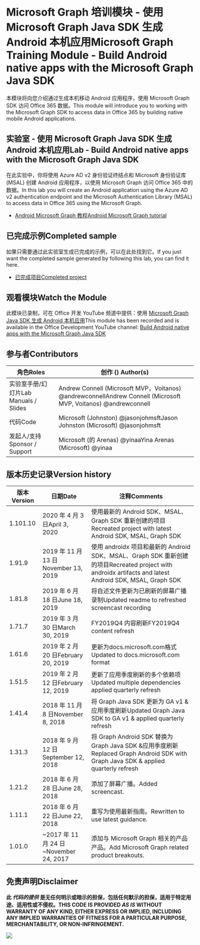 # <a name="microsoft-graph-training-module---build-android-native-apps-with-the-microsoft-graph-java-sdk"></a><span data-ttu-id="40839-101">Microsoft Graph 培训模块 - 使用 Microsoft Graph Java SDK 生成 Android 本机应用</span><span class="sxs-lookup"><span data-stu-id="40839-101">Microsoft Graph Training Module - Build Android native apps with the Microsoft Graph Java SDK</span></span>

<span data-ttu-id="40839-102">本模块将向您介绍通过生成本机移动 Android 应用程序，使用 Microsoft Graph SDK 访问 Office 365 数据。</span><span class="sxs-lookup"><span data-stu-id="40839-102">This module will introduce you to working with the Microsoft Graph SDK to access data in Office 365 by building native mobile Android applications.</span></span>

## <a name="lab---build-android-native-apps-with-the-microsoft-graph-java-sdk"></a><span data-ttu-id="40839-103">实验室 - 使用 Microsoft Graph Java SDK 生成 Android 本机应用</span><span class="sxs-lookup"><span data-stu-id="40839-103">Lab - Build Android native apps with the Microsoft Graph Java SDK</span></span>

<span data-ttu-id="40839-104">在此实验中，你将使用 Azure AD v2 身份验证终结点和 Microsoft 身份验证库 (MSAL) 创建 Android 应用程序，以使用 Microsoft Graph 访问 Office 365 中的数据。</span><span class="sxs-lookup"><span data-stu-id="40839-104">In this lab you will create an Android application using the Azure AD v2 authentication endpoint and the Microsoft Authentication Library (MSAL) to access data in Office 365 using the Microsoft Graph.</span></span>

- [<span data-ttu-id="40839-105">Android Microsoft Graph 教程</span><span class="sxs-lookup"><span data-stu-id="40839-105">Android Microsoft Graph tutorial</span></span>](https://docs.microsoft.com/graph/tutorials/android)

## <a name="completed-sample"></a><span data-ttu-id="40839-106">已完成示例</span><span class="sxs-lookup"><span data-stu-id="40839-106">Completed sample</span></span>

<span data-ttu-id="40839-107">如果只需要通过此实验室生成已完成的示例，可以在此处找到它。</span><span class="sxs-lookup"><span data-stu-id="40839-107">If you just want the completed sample generated by following this lab, you can find it here.</span></span>

- [<span data-ttu-id="40839-108">已完成项目</span><span class="sxs-lookup"><span data-stu-id="40839-108">Completed project</span></span>](demo)

## <a name="watch-the-module"></a><span data-ttu-id="40839-109">观看模块</span><span class="sxs-lookup"><span data-stu-id="40839-109">Watch the Module</span></span>

<span data-ttu-id="40839-110">此模块已录制，可在 Office 开发 YouTube 频道中提供：使用 [Microsoft Graph Java SDK 生成 Android 本机应用](https://youtu.be/BLmOmv4FSsQ)</span><span class="sxs-lookup"><span data-stu-id="40839-110">This module has been recorded and is available in the Office Development YouTube channel: [Build Android native apps with the Microsoft Graph Java SDK](https://youtu.be/BLmOmv4FSsQ)</span></span>

## <a name="contributors"></a><span data-ttu-id="40839-111">参与者</span><span class="sxs-lookup"><span data-stu-id="40839-111">Contributors</span></span>

| <span data-ttu-id="40839-112">角色</span><span class="sxs-lookup"><span data-stu-id="40839-112">Roles</span></span>                | <span data-ttu-id="40839-113">创作 () </span><span class="sxs-lookup"><span data-stu-id="40839-113">Author(s)</span></span>                                               |
| -------------------- | ------------------------------------------------------- |
| <span data-ttu-id="40839-114">实验室手册/幻灯片</span><span class="sxs-lookup"><span data-stu-id="40839-114">Lab Manuals / Slides</span></span> | <span data-ttu-id="40839-115">Andrew Connell (Microsoft MVP，Voitanos) @andrewconnell</span><span class="sxs-lookup"><span data-stu-id="40839-115">Andrew Connell (Microsoft MVP, Voitanos) @andrewconnell</span></span> |
| <span data-ttu-id="40839-116">代码</span><span class="sxs-lookup"><span data-stu-id="40839-116">Code</span></span>                 | <span data-ttu-id="40839-117">Microsoft (Johnston) @jasonjohmsft</span><span class="sxs-lookup"><span data-stu-id="40839-117">Jason Johnston (Microsoft) @jasonjohmsft</span></span>                |
| <span data-ttu-id="40839-118">发起人/支持</span><span class="sxs-lookup"><span data-stu-id="40839-118">Sponsor / Support</span></span>    | <span data-ttu-id="40839-119">Microsoft (的 Arenas) @yinaa</span><span class="sxs-lookup"><span data-stu-id="40839-119">Yina Arenas (Microsoft) @yinaa</span></span>                          |

## <a name="version-history"></a><span data-ttu-id="40839-120">版本历史记录</span><span class="sxs-lookup"><span data-stu-id="40839-120">Version history</span></span>

| <span data-ttu-id="40839-121">版本</span><span class="sxs-lookup"><span data-stu-id="40839-121">Version</span></span> | <span data-ttu-id="40839-122">日期</span><span class="sxs-lookup"><span data-stu-id="40839-122">Date</span></span>               | <span data-ttu-id="40839-123">注释</span><span class="sxs-lookup"><span data-stu-id="40839-123">Comments</span></span>                                                                   |
| ------- | ------------------ | -------------------------------------------------------------------------- |
| <span data-ttu-id="40839-124">1.10</span><span class="sxs-lookup"><span data-stu-id="40839-124">1.10</span></span>    | <span data-ttu-id="40839-125">2020 年 4 月 3 日</span><span class="sxs-lookup"><span data-stu-id="40839-125">April 3, 2020</span></span>      | <span data-ttu-id="40839-126">使用最新的 Android SDK、MSAL、Graph SDK 重新创建的项目</span><span class="sxs-lookup"><span data-stu-id="40839-126">Recreated project with latest Android SDK, MSAL, Graph SDK</span></span>                 |
| <span data-ttu-id="40839-127">1.9</span><span class="sxs-lookup"><span data-stu-id="40839-127">1.9</span></span>     | <span data-ttu-id="40839-128">2019 年 11 月 13 日</span><span class="sxs-lookup"><span data-stu-id="40839-128">November 13, 2019</span></span>  | <span data-ttu-id="40839-129">使用 androidx 项目和最新的 Android SDK、MSAL、Graph SDK 重新创建的项目</span><span class="sxs-lookup"><span data-stu-id="40839-129">Recreated project with androidx artifacts and latest Android SDK, MSAL, Graph SDK</span></span> |
| <span data-ttu-id="40839-130">1.8</span><span class="sxs-lookup"><span data-stu-id="40839-130">1.8</span></span>     | <span data-ttu-id="40839-131">2019 年 6 月 18 日</span><span class="sxs-lookup"><span data-stu-id="40839-131">June 18, 2019</span></span>      | <span data-ttu-id="40839-132">将自述文件更新为已刷新的屏幕广播录制</span><span class="sxs-lookup"><span data-stu-id="40839-132">Updated readme to refreshed screencast recording</span></span>                           |
| <span data-ttu-id="40839-133">1.7</span><span class="sxs-lookup"><span data-stu-id="40839-133">1.7</span></span>     | <span data-ttu-id="40839-134">2019 年 3 月 30 日</span><span class="sxs-lookup"><span data-stu-id="40839-134">March 30, 2019</span></span>     | <span data-ttu-id="40839-135">FY2019Q4 内容刷新</span><span class="sxs-lookup"><span data-stu-id="40839-135">FY2019Q4 content refresh</span></span>                                                   |
| <span data-ttu-id="40839-136">1.6</span><span class="sxs-lookup"><span data-stu-id="40839-136">1.6</span></span>     | <span data-ttu-id="40839-137">2019 年 2 月 20 日</span><span class="sxs-lookup"><span data-stu-id="40839-137">February 20, 2019</span></span>  | <span data-ttu-id="40839-138">更新为docs.microsoft.com格式</span><span class="sxs-lookup"><span data-stu-id="40839-138">Updated to docs.microsoft.com format</span></span>                                       |
| <span data-ttu-id="40839-139">1.5</span><span class="sxs-lookup"><span data-stu-id="40839-139">1.5</span></span>     | <span data-ttu-id="40839-140">2019 年 2 月 12 日</span><span class="sxs-lookup"><span data-stu-id="40839-140">February 12, 2019</span></span>  | <span data-ttu-id="40839-141">更新了应用季度刷新的多个依赖项</span><span class="sxs-lookup"><span data-stu-id="40839-141">Updated multiple dependencies applied quarterly refresh</span></span>                    |
| <span data-ttu-id="40839-142">1.4</span><span class="sxs-lookup"><span data-stu-id="40839-142">1.4</span></span>     | <span data-ttu-id="40839-143">2018 年 11 月 8 日</span><span class="sxs-lookup"><span data-stu-id="40839-143">November 8, 2018</span></span>   | <span data-ttu-id="40839-144">将 Graph Java SDK 更新为 GA v1 &应用季度刷新</span><span class="sxs-lookup"><span data-stu-id="40839-144">Updated Graph Java SDK to GA v1 & applied quarterly refresh</span></span>                |
| <span data-ttu-id="40839-145">1.3</span><span class="sxs-lookup"><span data-stu-id="40839-145">1.3</span></span>     | <span data-ttu-id="40839-146">2018 年 9 月 12 日</span><span class="sxs-lookup"><span data-stu-id="40839-146">September 12, 2018</span></span> | <span data-ttu-id="40839-147">将 Graph Android SDK 替换为 Graph Java SDK &应用季度刷新</span><span class="sxs-lookup"><span data-stu-id="40839-147">Replaced Graph Android SDK with Graph Java SDK & applied quarterly refresh</span></span> |
| <span data-ttu-id="40839-148">1.2</span><span class="sxs-lookup"><span data-stu-id="40839-148">1.2</span></span>     | <span data-ttu-id="40839-149">2018 年 6 月 28 日</span><span class="sxs-lookup"><span data-stu-id="40839-149">June 28, 2018</span></span>      | <span data-ttu-id="40839-150">添加了屏幕广播。</span><span class="sxs-lookup"><span data-stu-id="40839-150">Added screencast.</span></span>                                                          |
| <span data-ttu-id="40839-151">1.1</span><span class="sxs-lookup"><span data-stu-id="40839-151">1.1</span></span>     | <span data-ttu-id="40839-152">2018 年 6 月 22 日</span><span class="sxs-lookup"><span data-stu-id="40839-152">June 22, 2018</span></span>      | <span data-ttu-id="40839-153">重写为使用最新指南。</span><span class="sxs-lookup"><span data-stu-id="40839-153">Rewritten to use latest guidance.</span></span>                                          |
| <span data-ttu-id="40839-154">1.0</span><span class="sxs-lookup"><span data-stu-id="40839-154">1.0</span></span>     | <span data-ttu-id="40839-155">~2017 年 11 月 24 日</span><span class="sxs-lookup"><span data-stu-id="40839-155">~November 24, 2017</span></span> | <span data-ttu-id="40839-156">添加与 Microsoft Graph 相关的产品产品。</span><span class="sxs-lookup"><span data-stu-id="40839-156">Add Microsoft Graph related product breakouts.</span></span>                             |

## <a name="disclaimer"></a><span data-ttu-id="40839-157">免责声明</span><span class="sxs-lookup"><span data-stu-id="40839-157">Disclaimer</span></span>

<span data-ttu-id="40839-158">**此 _代码的提供_ 是无任何明示或暗示的担保，包括任何默示的担保，适用于特定用途、适用性或不侵权。**</span><span class="sxs-lookup"><span data-stu-id="40839-158">**THIS CODE IS PROVIDED _AS IS_ WITHOUT WARRANTY OF ANY KIND, EITHER EXPRESS OR IMPLIED, INCLUDING ANY IMPLIED WARRANTIES OF FITNESS FOR A PARTICULAR PURPOSE, MERCHANTABILITY, OR NON-INFRINGEMENT.**</span></span>

<!-- markdownlint-disable MD033 -->
<img src="https://telemetry.sharepointpnp.com/msgraph-training-android" />
